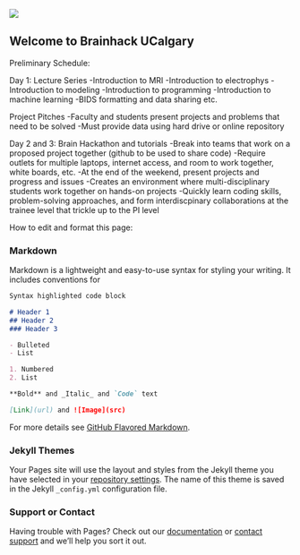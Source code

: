 ![](https://www.eso.org/public/archives/images/screen/eso1208a.jpg)

## Welcome to Brainhack UCalgary


Preliminary Schedule:

Day 1: Lecture Series
-Introduction to MRI
-Introduction to electrophys
-Introduction to modeling
-Introduction to programming
-Introduction to machine learning
-BIDS formatting and data sharing etc.

Project Pitches
-Faculty and students present projects and problems that need to be solved 
-Must provide data using hard drive or online repository

Day 2 and 3: Brain Hackathon and tutorials
-Break into teams that work on a proposed project together (github to be used to share code)
-Require outlets for multiple laptops, internet access, and room to work together, white boards, etc.
-At the end of the weekend, present projects and progress and issues
-Creates an environment where multi-disciplinary students work together on hands-on projects
-Quickly learn coding skills, problem-solving approaches, and form interdiscpinary collaborations at the trainee level that trickle up to the PI level


How to edit and format this page:
### Markdown

Markdown is a lightweight and easy-to-use syntax for styling your writing. It includes conventions for

```markdown
Syntax highlighted code block

# Header 1
## Header 2
### Header 3

- Bulleted
- List

1. Numbered
2. List

**Bold** and _Italic_ and `Code` text

[Link](url) and ![Image](src)
```

For more details see [GitHub Flavored Markdown](https://guides.github.com/features/mastering-markdown/).

### Jekyll Themes

Your Pages site will use the layout and styles from the Jekyll theme you have selected in your [repository settings](https://github.com/katymanning/BrainhackUCalgary/settings). The name of this theme is saved in the Jekyll `_config.yml` configuration file.

### Support or Contact

Having trouble with Pages? Check out our [documentation](https://help.github.com/categories/github-pages-basics/) or [contact support](https://github.com/contact) and we’ll help you sort it out.
